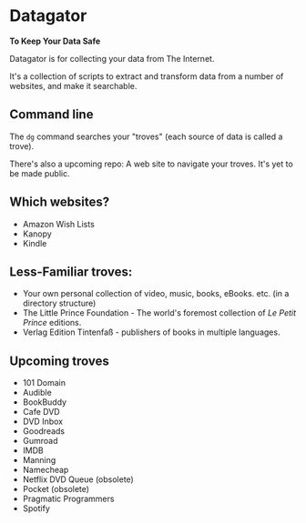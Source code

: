 # Datagator

**To Keep Your Data Safe**

Datagator is for collecting your data from The Internet. 

It's a collection of scripts to extract and transform data from a number of websites, and make it searchable.

## Command line

The `dg` command searches your "troves" (each source of data is called a trove).

There's also a upcoming repo: A web site to navigate your troves. It's yet to be made public.

## Which websites?

- Amazon Wish Lists
- Kanopy
- Kindle

## Less-Familiar troves:

- Your own personal collection of video, music, books, eBooks. etc. (in a directory structure)
- The Little Prince Foundation - The world's foremost collection of _Le Petit Prince_ editions.
- Verlag Edition Tintenfaß - publishers of books in multiple languages.

## Upcoming troves

- 101 Domain
- Audible
- BookBuddy
- Cafe DVD
- DVD Inbox
- Goodreads
- Gumroad
- IMDB
- Manning
- Namecheap
- Netflix DVD Queue (obsolete)
- Pocket (obsolete)
- Pragmatic Programmers
- Spotify
